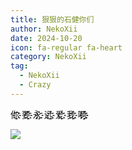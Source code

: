 ```yaml
---
title: 狠狠的石健你们
author: NekoXii
date: 2024-10-20
icon: fa-regular fa-heart
category: NekoXii
tag:
  - NekoXii
  - Crazy
---
```


你҉҉҈ 要҉҉҈ 永҉҉҈ 远҉҉҈ 爱҉҉҈ 我҉҉҈ 啊҉҉҈҉҉҈

<!-- more -->

![](https://minioapi.pysio.online/pysioimages/899f87e032161b04c94b0feeb972bdf3_720.png)
